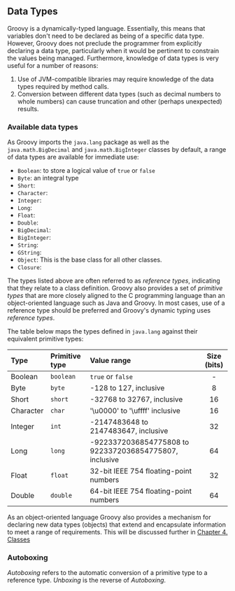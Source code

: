 ## Data Types
Groovy is a dynamically-typed language. Essentially, this means that variables don't need to be declared as being of a specific data type. However, Groovy does not preclude the programmer from explicitly declaring a data type, particularly when it would be pertinent to constrain the values being managed. Furthermore, knowledge of data types is very useful for a number of reasons:

 1. Use of JVM-compatible libraries may require knowledge of the data types required by method calls.
 1. Conversion between different data types (such as decimal numbers to whole numbers) can cause truncation and other (perhaps unexpected) results.

### Available data types
As Groovy imports the `java.lang` package as well as the `java.math.BigDecimal` and `java.math.BigInteger` classes by default, a range of data types are available for immediate use:

 - `Boolean`: to store a logical value of `true` or `false`
 - `Byte`: an integral type 
 - `Short`: 
 - `Character`:
 - `Integer`: 
 - `Long`: 
 - `Float`:
 - `Double`:
 - `BigDecimal`:
 - `BigInteger`:
 - `String`:
 - `GString`: 
 - `Object`: This is the base class for all other classes. 
 - `Closure`: 

The types listed above are often referred to as _reference types_, indicating that they relate to a class definition. Groovy also provides a set of _primitive types_ that are more closely aligned to the C programming language than an object-oriented language such as Java and Groovy. In most cases, use of a reference type should be preferred and Groovy's dynamic typing uses _reference types_. 

The table below maps the types defined in `java.lang` against their equivalent primitive types:

|Type     |Primitive type| Value range                                             |Size (bits) |
|:--------|:-------------|:--------------------------------------------------------|:----------:|
|Boolean  |`boolean`     |`true` or `false`                                        |-           |
|Byte     |`byte`        |-128 to 127, inclusive                                   |8           |
|Short    |`short`       |-32768 to 32767, inclusive                               |16          |
|Character|`char`        |'\u0000' to '\uffff' inclusive                           |16          |
|Integer  |`int`         |-2147483648 to 2147483647, inclusive                     |32          |
|Long     |`long`        |-9223372036854775808 to 9223372036854775807, inclusive   |64          |
|Float    |`float`       |32-bit IEEE 754 floating-point numbers                   |32          |
|Double   |`double`      |64-bit IEEE 754 floating-point numbers                   |64          |

As an object-oriented language Groovy also provides a mechanism for declaring new data types (objects) that extend and encapsulate information to meet a range of requirements. This will be discussed further in [Chapter 4. Classes]()

### Autoboxing
_Autoboxing_ refers to the automatic conversion of a primitive type to a reference type. _Unboxing_ is the reverse of _Autoboxing_.




